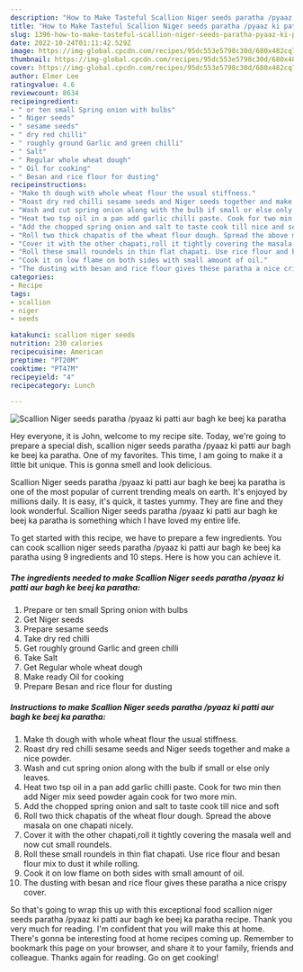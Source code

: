 ```yaml
---
description: "How to Make Tasteful Scallion Niger seeds paratha /pyaaz ki patti aur bagh ke beej ka paratha"
title: "How to Make Tasteful Scallion Niger seeds paratha /pyaaz ki patti aur bagh ke beej ka paratha"
slug: 1396-how-to-make-tasteful-scallion-niger-seeds-paratha-pyaaz-ki-patti-aur-bagh-ke-beej-ka-paratha
date: 2022-10-24T01:11:42.529Z
image: https://img-global.cpcdn.com/recipes/95dc553e5798c30d/680x482cq70/scallion-niger-seeds-paratha-pyaaz-ki-patti-aur-bagh-ke-beej-ka-paratha-recipe-main-photo.jpg
thumbnail: https://img-global.cpcdn.com/recipes/95dc553e5798c30d/680x482cq70/scallion-niger-seeds-paratha-pyaaz-ki-patti-aur-bagh-ke-beej-ka-paratha-recipe-main-photo.jpg
cover: https://img-global.cpcdn.com/recipes/95dc553e5798c30d/680x482cq70/scallion-niger-seeds-paratha-pyaaz-ki-patti-aur-bagh-ke-beej-ka-paratha-recipe-main-photo.jpg
author: Elmer Lee
ratingvalue: 4.6
reviewcount: 8634
recipeingredient:
- " or ten small Spring onion with bulbs"
- " Niger seeds"
- " sesame seeds"
- " dry red chilli"
- " roughly ground Garlic and green chilli"
- " Salt"
- " Regular whole wheat dough"
- " Oil for cooking"
- " Besan and rice flour for dusting"
recipeinstructions:
- "Make th dough with whole wheat flour the usual stiffness."
- "Roast dry red chilli sesame seeds and Niger seeds together and make a nice powder."
- "Wash and cut spring onion along with the bulb if small or else only leaves."
- "Heat two tsp oil in a pan add garlic chilli paste. Cook for two min then add Niger mix seed powder again cook for two more min."
- "Add the chopped spring onion and salt to taste cook till nice and soft"
- "Roll two thick chapatis of the wheat flour dough. Spread the above masala on one chapati nicely."
- "Cover it with the other chapati,roll it tightly covering the masala well and now cut small roundels."
- "Roll these small roundels in thin flat chapati. Use rice flour and besan flour mix to dust it while rolling."
- "Cook it on low flame on both sides with small amount of oil."
- "The dusting with besan and rice flour gives these paratha a nice crispy cover."
categories:
- Recipe
tags:
- scallion
- niger
- seeds

katakunci: scallion niger seeds 
nutrition: 230 calories
recipecuisine: American
preptime: "PT20M"
cooktime: "PT47M"
recipeyield: "4"
recipecategory: Lunch

---
```



![Scallion Niger seeds paratha /pyaaz ki patti aur bagh ke beej ka paratha](https://img-global.cpcdn.com/recipes/95dc553e5798c30d/680x482cq70/scallion-niger-seeds-paratha-pyaaz-ki-patti-aur-bagh-ke-beej-ka-paratha-recipe-main-photo.jpg)

Hey everyone, it is John, welcome to my recipe site. Today, we're going to prepare a special dish, scallion niger seeds paratha /pyaaz ki patti aur bagh ke beej ka paratha. One of my favorites. This time, I am going to make it a little bit unique. This is gonna smell and look delicious.



Scallion Niger seeds paratha /pyaaz ki patti aur bagh ke beej ka paratha is one of the most popular of current trending meals on earth. It's enjoyed by millions daily. It is easy, it's quick, it tastes yummy. They are fine and they look wonderful. Scallion Niger seeds paratha /pyaaz ki patti aur bagh ke beej ka paratha is something which I have loved my entire life.


To get started with this recipe, we have to prepare a few ingredients. You can cook scallion niger seeds paratha /pyaaz ki patti aur bagh ke beej ka paratha using 9 ingredients and 10 steps. Here is how you can achieve it.

<!--inarticleads1-->

##### The ingredients needed to make Scallion Niger seeds paratha /pyaaz ki patti aur bagh ke beej ka paratha:

1. Prepare  or ten small Spring onion with bulbs
1. Get  Niger seeds
1. Prepare  sesame seeds
1. Take  dry red chilli
1. Get  roughly ground Garlic and green chilli
1. Take  Salt
1. Get  Regular whole wheat dough
1. Make ready  Oil for cooking
1. Prepare  Besan and rice flour for dusting




<!--inarticleads2-->

##### Instructions to make Scallion Niger seeds paratha /pyaaz ki patti aur bagh ke beej ka paratha:

1. Make th dough with whole wheat flour the usual stiffness.
1. Roast dry red chilli sesame seeds and Niger seeds together and make a nice powder.
1. Wash and cut spring onion along with the bulb if small or else only leaves.
1. Heat two tsp oil in a pan add garlic chilli paste. Cook for two min then add Niger mix seed powder again cook for two more min.
1. Add the chopped spring onion and salt to taste cook till nice and soft
1. Roll two thick chapatis of the wheat flour dough. Spread the above masala on one chapati nicely.
1. Cover it with the other chapati,roll it tightly covering the masala well and now cut small roundels.
1. Roll these small roundels in thin flat chapati. Use rice flour and besan flour mix to dust it while rolling.
1. Cook it on low flame on both sides with small amount of oil.
1. The dusting with besan and rice flour gives these paratha a nice crispy cover.




So that's going to wrap this up with this exceptional food scallion niger seeds paratha /pyaaz ki patti aur bagh ke beej ka paratha recipe. Thank you very much for reading. I'm confident that you will make this at home. There's gonna be interesting food at home recipes coming up. Remember to bookmark this page on your browser, and share it to your family, friends and colleague. Thanks again for reading. Go on get cooking!
